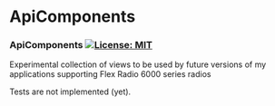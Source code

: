# ApiComponents

### ApiComponents [![License: MIT](https://img.shields.io/badge/License-MIT-yellow.svg)](https://en.wikipedia.org/wiki/MIT_License)

Experimental collection of views to be used by future versions of my applications supporting Flex Radio 6000 series radios

Tests are not implemented (yet).
